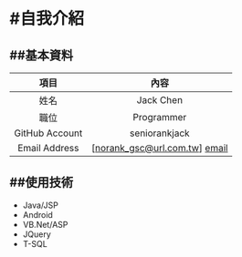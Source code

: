 #自我介紹
========


##基本資料
--------

| 項目 | 內容 |
|:----:|:----:|
| 姓名 | Jack Chen |
| 職位 | Programmer |
| GitHub Account | seniorankjack |
| Email Address | [norank_gsc@url.com.tw] [email] |


##使用技術
--------

*	Java/JSP
*	Android
*	VB.Net/ASP
*	JQuery
*	T-SQL


[email]: mailto:norank_gsc@url.com.tw  "My Email Address"

